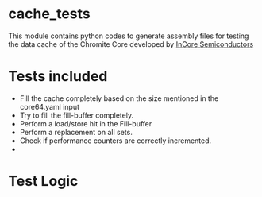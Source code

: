 # cache_tests

This module contains python codes to generate assembly files for testing the data cache of the Chromite Core developed by [InCore Semiconductors](https://incoresemi.com/)

# Tests included
* Fill the cache completely based on the size mentioned in the core64.yaml input
* Try to fill the fill-buffer completely.
* Perform a load/store hit in the Fill-buffer
* Perform a replacement on all sets.
* Check if performance counters are correctly incremented.
* 
# Test Logic
